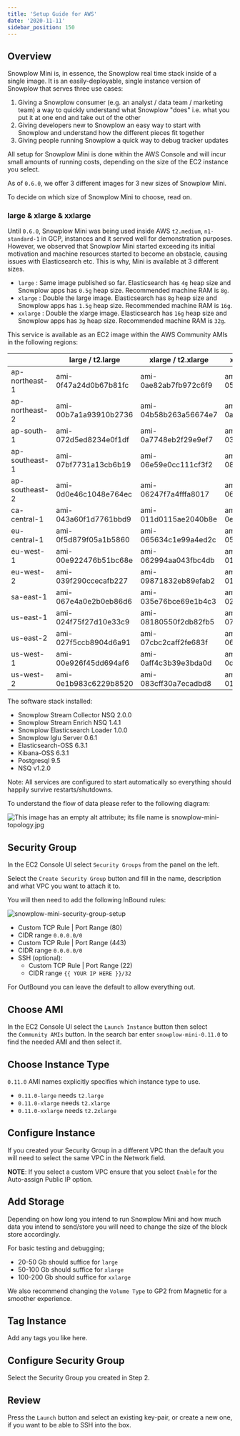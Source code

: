 ```yaml
---
title: 'Setup Guide for AWS'
date: '2020-11-11'
sidebar_position: 150
---
```


## Overview

Snowplow Mini is, in essence, the Snowplow real time stack inside of a single image. It is an easily-deployable, single instance version of Snowplow that serves three use cases:

1. Giving a Snowplow consumer (e.g. an analyst / data team / marketing team) a way to quickly understand what Snowplow "does" i.e. what you put it at one end and take out of the other
2. Giving developers new to Snowplow an easy way to start with Snowplow and understand how the different pieces fit together
3. Giving people running Snowplow a quick way to debug tracker updates

All setup for Snowplow Mini is done within the AWS Console and will incur small amounts of running costs, depending on the size of the EC2 instance you select.

As of `0.6.0`, we offer 3 different images for 3 new sizes of Snowplow Mini.

To decide on which size of Snowplow Mini to choose, read on.

### large & xlarge & xxlarge

Until `0.6.0`, Snowplow Mini was being used inside AWS `t2.medium`, `n1-standard-1` in GCP, instances and it served well for demonstration purposes. However, we observed that Snowplow Mini started exceeding its initial motivation and machine resources started to become an obstacle, causing issues with Elasticsearch etc. This is why, Mini is available at 3 different sizes.

- `large` : Same image published so far. Elasticsearch has `4g` heap size and Snowplow apps has `0.5g` heap size. Recommended machine RAM is `8g`.
- `xlarge` : Double the large image. Elasticsearch has `8g` heap size and Snowplow apps has `1.5g` heap size. Recommended machine RAM is `16g`.
- `xxlarge` : Double the xlarge image. Elasticsearch has `16g` heap size and Snowplow apps has `3g` heap size. Recommended machine RAM is `32g`.

This service is available as an EC2 image within the AWS Community AMIs in the following regions:

|                | large / t2.large      | xlarge / t2.xlarge    | xxlarge / t2.xxlarge  |
| -------------- | --------------------- | --------------------- | --------------------- |
| ap-northeast-1 | ami-0f47a24d0b67b81fc | ami-0ae82ab7fb972c6f9 | ami-053a0af5ec733fc82 |
| ap-northeast-2 | ami-00b7a1a93910b2736 | ami-04b58b263a56674e7 | ami-0a35bbfc02f286eef |
| ap-south-1     | ami-072d5ed8234e0f1df | ami-0a7748eb2f29e9ef7 | ami-03bfeb0d77f49b92b |
| ap-southeast-1 | ami-07bf7731a13cb6b19 | ami-06e59e0cc111cf3f2 | ami-0815ba3ce4045018f |
| ap-southeast-2 | ami-0d0e46c1048e764ec | ami-06247f7a4fffa8017 | ami-06565918e815d4a94 |
| ca-central-1   | ami-043a60f1d7761bbd9 | ami-011d0115ae2040b8e | ami-0ef9b3413182212dc |
| eu-central-1   | ami-0f5d879f05a1b5860 | ami-065634c1e99a4ed2c | ami-05647811011c942b8 |
| eu-west-1      | ami-00e922476b51bc68e | ami-062994aa043fbc4db | ami-019cdc6fa2552c803 |
| eu-west-2      | ami-039f290ccecafb227 | ami-09871832eb89efab2 | ami-0110bbabf0c3d2c92 |
| sa-east-1      | ami-067e4a0e2b0eb86d6 | ami-035e76bce69e1b4c3 | ami-02b3999d5883d9f3c |
| us-east-1      | ami-024f75f27d10e33c9 | ami-08180550f2db82fb5 | ami-07d6f67e45a5cb9b9 |
| us-east-2      | ami-027f5ccb8904d6a91 | ami-07cbc2caff2fe683f | ami-068a0d348d04d8dfd |
| us-west-1      | ami-00e926f45dd694af6 | ami-0aff4c3b39e3bda0d | ami-0d3358b6486d39f6a |
| us-west-2      | ami-0e1b983c6229b8520 | ami-083cff30a7ecadbd8 | ami-013a9d2fdebd03b0d |

The software stack installed:

- Snowplow Stream Collector NSQ 2.0.0
- Snowplow Stream Enrich NSQ 1.4.1
- Snowplow Elasticsearch Loader 1.0.0
- Snowplow Iglu Server 0.6.1
- Elasticsearch-OSS 6.3.1
- Kibana-OSS 6.3.1
- Postgresql 9.5
- NSQ v1.2.0

Note: All services are configured to start automatically so everything should happily survive restarts/shutdowns.

To understand the flow of data please refer to the following diagram:

![This image has an empty alt attribute; its file name is snowplow-mini-topology.jpg](images/snowplow-mini-topology.jpg)

## Security Group

In the EC2 Console UI select `Security Groups` from the panel on the left.

Select the `Create Security Group` button and fill in the name, description and what VPC you want to attach it to.

You will then need to add the following InBound rules:

![snowplow-mini-security-group-setup](images/security-groups-setup.png)

- Custom TCP Rule | Port Range (80)
- CIDR range `0.0.0.0/0`
- Custom TCP Rule | Port Range (443)
- CIDR range `0.0.0.0/0`
- SSH (optional):
  - Custom TCP Rule | Port Range (22)
  - CIDR range `{{ YOUR IP HERE }}/32`

For OutBound you can leave the default to allow everything out.

## Choose AMI

In the EC2 Console UI select the `Launch Instance` button then select the `Community AMIs` button. In the search bar enter `snowplow-mini-0.11.0` to find the needed AMI and then select it.

## Choose Instance Type

`0.11.0` AMI names explicitly specifies which instance type to use.

- `0.11.0-large` needs `t2.large`
- `0.11.0-xlarge` needs `t2.xlarge`
- `0.11.0-xxlarge` needs `t2.2xlarge`

## Configure Instance

If you created your Security Group in a different VPC than the default you will need to select the same VPC in the Network field.

**NOTE**: If you select a custom VPC ensure that you select `Enable` for the Auto-assign Public IP option.

## Add Storage

Depending on how long you intend to run Snowplow Mini and how much data you intend to send/store you will need to change the size of the block store accordingly.

For basic testing and debugging;

- 20-50 Gb should suffice for `large`
- 50-100 Gb should suffice for `xlarge`
- 100-200 Gb should suffice for `xxlarge`

We also recommend changing the `Volume Type` to GP2 from Magnetic for a smoother experience.

## Tag Instance

Add any tags you like here.

## Configure Security Group

Select the Security Group you created in Step 2.

## Review

Press the `Launch` button and select an existing key-pair, or create a new one, if you want to be able to SSH into the box.
